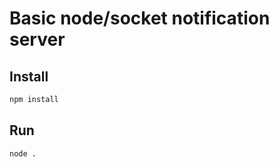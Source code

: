 # Basic node/socket notification server

## Install

````bash
npm install
````

## Run

````bash
node .
````
